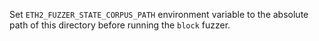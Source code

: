Set ```ETH2_FUZZER_STATE_CORPUS_PATH``` environment variable to the absolute path of this directory before running the ```block``` fuzzer.
